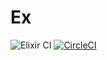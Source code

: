 # Ex

![Elixir CI](https://github.com/9renpoto/ex/workflows/Elixir%20CI/badge.svg)
[![CircleCI](https://circleci.com/gh/9renpoto/ex/tree/master.svg?style=svg)](https://circleci.com/gh/9renpoto/ex/tree/master)

